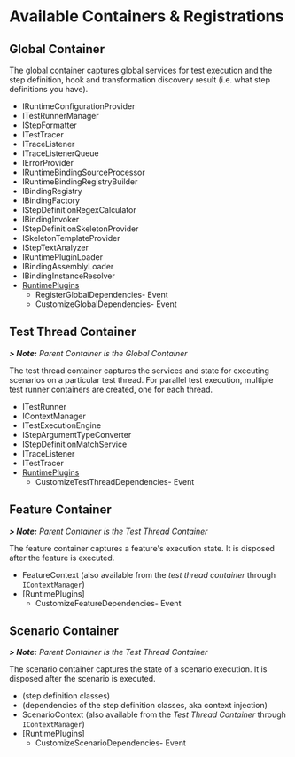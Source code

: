 # Available Containers & Registrations

## Global Container

The global container captures global services for test execution and the step definition, hook and transformation discovery result (i.e. what step definitions you have).

* IRuntimeConfigurationProvider
* ITestRunnerManager
* IStepFormatter
* ITestTracer
* ITraceListener
* ITraceListenerQueue
* IErrorProvider
* IRuntimeBindingSourceProcessor
* IRuntimeBindingRegistryBuilder
* IBindingRegistry
* IBindingFactory
* IStepDefinitionRegexCalculator
* IBindingInvoker
* IStepDefinitionSkeletonProvider
* ISkeletonTemplateProvider
* IStepTextAnalyzer
* IRuntimePluginLoader
* IBindingAssemblyLoader
* IBindingInstanceResolver
* [RuntimePlugins](https://github.com/techtalk/SpecFlow/blob/master/TechTalk.SpecFlow/Plugins/IRuntimePlugin.cs)
  * RegisterGlobalDependencies- Event
  * CustomizeGlobalDependencies- Event

## Test Thread Container

***> Note:** Parent Container is the Global Container*

The test thread container captures the services and state for executing scenarios on a particular test thread. For parallel test execution, multiple test runner containers are created, one for each thread.

* ITestRunner
* IContextManager
* ITestExecutionEngine
* IStepArgumentTypeConverter
* IStepDefinitionMatchService
* ITraceListener
* ITestTracer
* [RuntimePlugins](https://github.com/techtalk/SpecFlow/blob/master/TechTalk.SpecFlow/Plugins/IRuntimePlugin.cs)
  * CustomizeTestThreadDependencies- Event

## Feature Container

***> Note:** Parent Container is the Test Thread Container*

The feature container captures a feature's execution state. It is disposed after the feature is executed.

* FeatureContext (also available from the *test thread container* through `IContextManager`)
* [RuntimePlugins] 
  * CustomizeFeatureDependencies- Event

## Scenario Container

***> Note:** Parent Container is the Test Thread Container*

The scenario container captures the state of a scenario execution. It is disposed after the scenario is executed.

* (step definition classes)
* (dependencies of the step definition classes, aka context injection)
* ScenarioContext (also available from the *Test Thread Container* through `IContextManager`)
* [RuntimePlugins]
  * CustomizeScenarioDependencies- Event
  